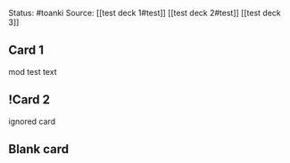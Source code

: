 Status: #toanki 
Source:
	[[test deck 1#test]]
	[[test deck 2#test]]
	[[test deck 3]]

## Card 1

mod test text

## !Card 2
ignored card

## Blank card

